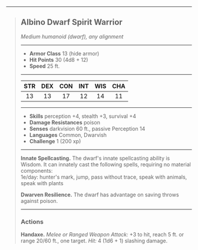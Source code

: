 ***
> ## Albino Dwarf Spirit Warrior
> *Medium humanoid (dwarf), any alignment*
> 
> ***
> 
> - **Armor Class** 13 (hide armor)
> - **Hit Points** 30 (4d8 + 12)
> - **Speed** 25 ft.
> 
> ***
> 
> |STR|DEX|CON|INT|WIS|CHA|
> |:---:|:---:|:---:|:---:|:---:|:---:|
> |13|13|17|12|14|11|
> 
> ***
> 
> - **Skills** perception +4, stealth +3, survival +4
> - **Damage Resistances** poison
> - **Senses** darkvision 60 ft., passive Perception 14
> - **Languages** Common, Dwarvish
> - **Challenge** 1 (200 xp)
> 
> ***
> 
> **Innate Spellcasting.** The dwarf's innate spellcasting ability is Wisdom. It can innately cast the following spells, requiring no material components:  
> 1e/day: hunter's mark, jump, pass without trace, speak with animals, speak with plants
> 
> **Dwarven Resilience.** The dwarf has advantage on saving throws against poison.
> 
> ***
> 
> ### Actions
> **Handaxe.** *Melee or Ranged Weapon Attack:* +3 to hit, reach 5 ft. or range 20/60 ft., one target. *Hit:* 4 (1d6 + 1) slashing damage.